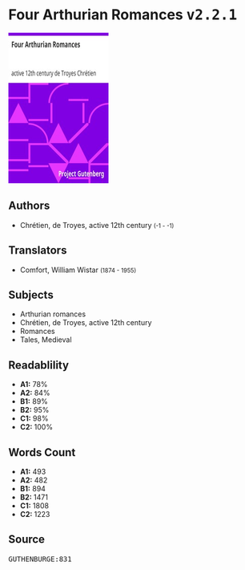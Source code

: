 # Four Arthurian Romances <kbd>v2.2.1</kbd>

![](./cover.medium.jpg "")

## Authors


 - Chrétien, de Troyes, active 12th century <small>(-1 - -1)</small>

## Translators


 - Comfort, William Wistar <small>(1874 - 1955)</small>

## Subjects


 - Arthurian romances
 - Chrétien, de Troyes, active 12th century
 - Romances
 - Tales, Medieval

## Readablility


 - **A1:** 78%
 - **A2:** 84%
 - **B1:** 89%
 - **B2:** 95%
 - **C1:** 98%
 - **C2:** 100%

## Words Count


 - **A1:** 493
 - **A2:** 482
 - **B1:** 894
 - **B2:** 1471
 - **C1:** 1808
 - **C2:** 1223

## Source


<kbd>GUTHENBURGE:831</kbd>
